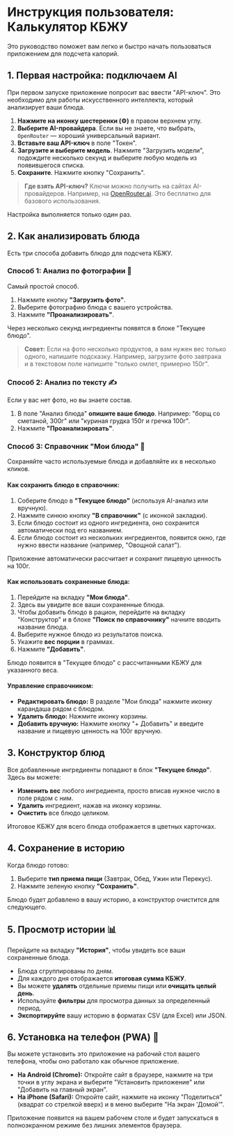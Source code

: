 # Инструкция пользователя: Калькулятор КБЖУ

Это руководство поможет вам легко и быстро начать пользоваться приложением для подсчета калорий.

## 1. Первая настройка: подключаем AI

При первом запуске приложение попросит вас ввести "API-ключ". Это необходимо для работы искусственного интеллекта, который анализирует ваши блюда.

1.  **Нажмите на иконку шестеренки (⚙️)** в правом верхнем углу.
2.  **Выберите AI-провайдера**. Если вы не знаете, что выбрать, `OpenRouter` — хороший универсальный вариант.
3.  **Вставьте ваш API-ключ** в поле "Токен".
4.  **Загрузите и выберите модель**. Нажмите "Загрузить модели", подождите несколько секунд и выберите любую модель из появившегося списка.
5.  **Сохраните**. Нажмите кнопку "Сохранить".

> **Где взять API-ключ?** Ключи можно получить на сайтах AI-провайдеров. Например, на [OpenRouter.ai](https://openrouter.ai/). Это бесплатно для базового использования.

Настройка выполняется только один раз.

## 2. Как анализировать блюда

Есть три способа добавить блюдо для подсчета КБЖУ.

### Способ 1: Анализ по фотографии 📸

Самый простой способ.
1.  Нажмите кнопку **"Загрузить фото"**.
2.  Выберите фотографию блюда с вашего устройства.
3.  Нажмите **"Проанализировать"**.

Через несколько секунд ингредиенты появятся в блоке "Текущее блюдо".

> **Совет:** Если на фото несколько продуктов, а вам нужен вес только одного, напишите подсказку. Например, загрузите фото завтрака и в текстовом поле напишите "только омлет, примерно 150г".

### Способ 2: Анализ по тексту ✍️

Если у вас нет фото, но вы знаете состав.
1.  В поле "Анализ блюда" **опишите ваше блюдо**. Например: "борщ со сметаной, 300г" или "куриная грудка 150г и гречка 100г".
2.  Нажмите **"Проанализировать"**.

### Способ 3: Справочник "Мои блюда" 📖

Сохраняйте часто используемые блюда и добавляйте их в несколько кликов.

#### Как сохранить блюдо в справочник:
1.  Соберите блюдо в **"Текущее блюдо"** (используя AI-анализ или вручную).
2.  Нажмите синюю кнопку **"В справочник"** (с иконкой закладки).
3.  Если блюдо состоит из одного ингредиента, оно сохранится автоматически под его названием.
4.  Если блюдо состоит из нескольких ингредиентов, появится окно, где нужно ввести название (например, "Овощной салат").

Приложение автоматически рассчитает и сохранит пищевую ценность на 100г.

#### Как использовать сохраненные блюда:
1.  Перейдите на вкладку **"Мои блюда"**.
2.  Здесь вы увидите все ваши сохраненные блюда.
3.  Чтобы добавить блюдо в рацион, перейдите на вкладку "Конструктор" и в блоке **"Поиск по справочнику"** начните вводить название блюда.
4.  Выберите нужное блюдо из результатов поиска.
5.  Укажите **вес порции** в граммах.
6.  Нажмите **"Добавить"**.

Блюдо появится в "Текущее блюдо" с рассчитанными КБЖУ для указанного веса.

#### Управление справочником:
-   **Редактировать блюдо:** В разделе "Мои блюда" нажмите иконку карандаша рядом с блюдом.
-   **Удалить блюдо:** Нажмите иконку корзины.
-   **Добавить вручную:** Нажмите кнопку "+ Добавить" и введите название и пищевую ценность на 100г вручную.

## 3. Конструктор блюд

Все добавленные ингредиенты попадают в блок **"Текущее блюдо"**. Здесь вы можете:
-   **Изменить вес** любого ингредиента, просто вписав нужное число в поле рядом с ним.
-   **Удалить** ингредиент, нажав на иконку корзины.
-   **Очистить** все блюдо целиком.

Итоговое КБЖУ для всего блюда отображается в цветных карточках.

## 4. Сохранение в историю

Когда блюдо готово:
1.  Выберите **тип приема пищи** (Завтрак, Обед, Ужин или Перекус).
2.  Нажмите зеленую кнопку **"Сохранить"**.

Блюдо будет добавлено в вашу историю, а конструктор очистится для следующего.

## 5. Просмотр истории 📊

Перейдите на вкладку **"История"**, чтобы увидеть все ваши сохраненные блюда.
-   Блюда сгруппированы по дням.
-   Для каждого дня отображается **итоговая сумма КБЖУ**.
-   Вы можете **удалять** отдельные приемы пищи или **очищать целый день**.
-   Используйте **фильтры** для просмотра данных за определенный период.
-   **Экспортируйте** вашу историю в форматах CSV (для Excel) или JSON.

## 6. Установка на телефон (PWA) 📱

Вы можете установить это приложение на рабочий стол вашего телефона, чтобы оно работало как обычное приложение.

-   **На Android (Chrome):** Откройте сайт в браузере, нажмите на три точки в углу экрана и выберите "Установить приложение" или "Добавить на главный экран".
-   **На iPhone (Safari):** Откройте сайт, нажмите на иконку "Поделиться" (квадрат со стрелкой вверх) и в меню выберите "На экран 'Домой'".

Приложение появится на вашем рабочем столе и будет запускаться в полноэкранном режиме без лишних элементов браузера.
